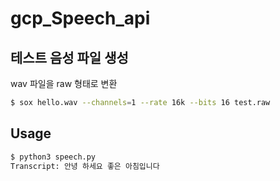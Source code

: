 # gcp_Speech_api

## 테스트 음성 파일 생성
wav 파일을 raw 형태로 변환
```bash
$ sox hello.wav --channels=1 --rate 16k --bits 16 test.raw
```

## Usage
```bash
$ python3 speech.py
Transcript: 안녕 하세요 좋은 아침입니다
```
